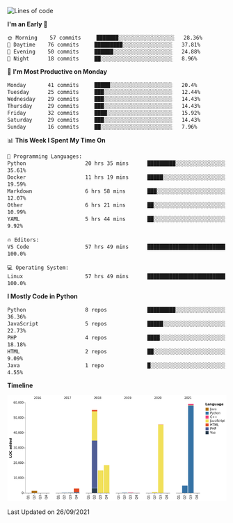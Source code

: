 <!--START_SECTION:waka-->
![Lines of code](https://img.shields.io/badge/From%20Hello%20World%20I%27ve%20Written-203579%20lines%20of%20code-blue)

**I'm an Early 🐤** 

```text
🌞 Morning    57 commits     ███████░░░░░░░░░░░░░░░░░░   28.36% 
🌆 Daytime    76 commits     █████████░░░░░░░░░░░░░░░░   37.81% 
🌃 Evening    50 commits     ██████░░░░░░░░░░░░░░░░░░░   24.88% 
🌙 Night      18 commits     ██░░░░░░░░░░░░░░░░░░░░░░░   8.96%

```
📅 **I'm Most Productive on Monday** 

```text
Monday       41 commits     █████░░░░░░░░░░░░░░░░░░░░   20.4% 
Tuesday      25 commits     ███░░░░░░░░░░░░░░░░░░░░░░   12.44% 
Wednesday    29 commits     ███░░░░░░░░░░░░░░░░░░░░░░   14.43% 
Thursday     29 commits     ███░░░░░░░░░░░░░░░░░░░░░░   14.43% 
Friday       32 commits     ████░░░░░░░░░░░░░░░░░░░░░   15.92% 
Saturday     29 commits     ███░░░░░░░░░░░░░░░░░░░░░░   14.43% 
Sunday       16 commits     ██░░░░░░░░░░░░░░░░░░░░░░░   7.96%

```


📊 **This Week I Spent My Time On** 

```text
💬 Programming Languages: 
Python                   20 hrs 35 mins      █████████░░░░░░░░░░░░░░░░   35.61% 
Docker                   11 hrs 19 mins      █████░░░░░░░░░░░░░░░░░░░░   19.59% 
Markdown                 6 hrs 58 mins       ███░░░░░░░░░░░░░░░░░░░░░░   12.07% 
Other                    6 hrs 21 mins       ██░░░░░░░░░░░░░░░░░░░░░░░   10.99% 
YAML                     5 hrs 44 mins       ██░░░░░░░░░░░░░░░░░░░░░░░   9.92%

🔥 Editors: 
VS Code                  57 hrs 49 mins      █████████████████████████   100.0%

💻 Operating System: 
Linux                    57 hrs 49 mins      █████████████████████████   100.0%

```

**I Mostly Code in Python** 

```text
Python                   8 repos             █████████░░░░░░░░░░░░░░░░   36.36% 
JavaScript               5 repos             █████░░░░░░░░░░░░░░░░░░░░   22.73% 
PHP                      4 repos             ████░░░░░░░░░░░░░░░░░░░░░   18.18% 
HTML                     2 repos             ██░░░░░░░░░░░░░░░░░░░░░░░   9.09% 
Java                     1 repo              █░░░░░░░░░░░░░░░░░░░░░░░░   4.55%

```


**Timeline**

![Chart not found](https://raw.githubusercontent.com/telesoho/telesoho/master/charts/bar_graph.png) 


 Last Updated on 26/09/2021
<!--END_SECTION:waka-->


<!--
**telesoho/telesoho** is a ✨ _special_ ✨ repository because its `README.md` (this file) appears on your GitHub profile.

Here are some ideas to get you started:

- 🔭 I’m currently working on ...
- 🌱 I’m currently learning ...
- 👯 I’m looking to collaborate on ...
- 🤔 I’m looking for help with ...
- 💬 Ask me about ...
- 📫 How to reach me: ...
- 😄 Pronouns: ...
- ⚡ Fun fact: ...
-->

